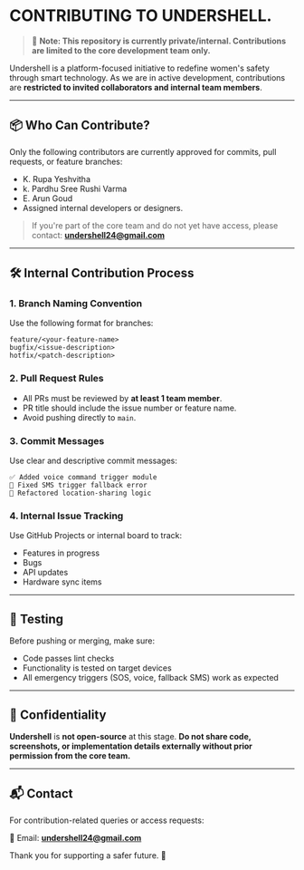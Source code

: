 
# CONTRIBUTING TO UNDERSHELL.

> 🚧 **Note: This repository is currently private/internal. Contributions are limited to the core development team only.**

Undershell is a platform-focused initiative to redefine women's safety through smart technology. As we are in active development, contributions are **restricted to invited collaborators and internal team members**.

---

## 📦 Who Can Contribute?

Only the following contributors are currently approved for commits, pull requests, or feature branches:

- K. Rupa Yeshvitha
- k. Pardhu Sree Rushi Varma
- E. Arun Goud
- Assigned internal developers or designers. 

> If you're part of the core team and do not yet have access, please contact: **undershell24@gmail.com**

---

## 🛠️ Internal Contribution Process

### 1. Branch Naming Convention

Use the following format for branches:
```
feature/<your-feature-name>
bugfix/<issue-description>
hotfix/<patch-description>
```

### 2. Pull Request Rules

- All PRs must be reviewed by **at least 1 team member**.
- PR title should include the issue number or feature name.
- Avoid pushing directly to `main`.

### 3. Commit Messages

Use clear and descriptive commit messages:
```
✅ Added voice command trigger module
🐛 Fixed SMS trigger fallback error
🧹 Refactored location-sharing logic
```

### 4. Internal Issue Tracking

Use GitHub Projects or internal board to track:
- Features in progress
- Bugs
- API updates
- Hardware sync items

---

## 🧪 Testing

Before pushing or merging, make sure:
- Code passes lint checks
- Functionality is tested on target devices
- All emergency triggers (SOS, voice, fallback SMS) work as expected

---

## 🔐 Confidentiality

**Undershell** is **not open-source** at this stage. **Do not share code, screenshots, or implementation details externally without prior permission from the core team.**

---

## 📬 Contact

For contribution-related queries or access requests:

📧 Email: **undershell24@gmail.com** 

Thank you for supporting a safer future. 💙
